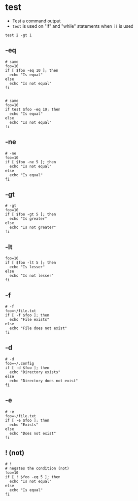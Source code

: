 # test

- Test a command output
- `test` is used on "if" and "while" statements when `[]` is used

```shell
test 2 -gt 1
```

## -eq

```shell
# same
foo=10
if [ $foo -eq 10 ]; then
  echo "Is equal"
else
  echo "Is not equal"
fi


# same
foo=10
if test $foo -eq 10; then
  echo "Is equal"
else
  echo "Is not equal"
fi
```

## -ne

```shell
# -ne
foo=10
if [ $foo -ne 5 ]; then
  echo "Is not equal"
else
  echo "Is equal"
fi
```

## -gt

```shell
# -gt
foo=10
if [ $foo -gt 5 ]; then
  echo "Is greater"
else
  echo "Is not greater"
fi
```

## -lt

```shell
foo=10
if [ $foo -lt 5 ]; then
  echo "Is lesser"
else
  echo "Is not lesser"
fi
```

## -f

```shell
# -f
foo=~/file.txt
if [ -f $foo ]; then
  echo "File exists"
else
  echo "File does not exist"
fi
```

## -d

```shell
# -d
foo=~/.config
if [ -d $foo ]; then
  echo "Directory exists"
else
  echo "Directory does not exist"
fi
```

## -e

```shell
# -e
foo=~/file.txt
if [ -e $foo ]; then
  echo "Exists"
else
  echo "Does not exist"
fi
```

## ! (not)

```shell
# !
# negates the condition (not)
foo=10
if [ ! $foo -eq 5 ]; then
  echo "Is not equal"
else
  echo "Is equal"
fi
```
